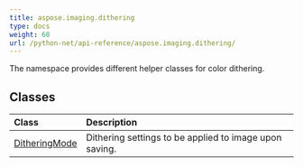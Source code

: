 ```yaml
---
title: aspose.imaging.dithering
type: docs
weight: 60
url: /python-net/api-reference/aspose.imaging.dithering/
---
```



The namespace provides different helper classes for color dithering.

## **Classes**
|**Class**|**Description**|
| :- | :- |
|[DitheringMode](/imaging/python-net/api-reference/aspose.imaging.dithering/ditheringmode/)|Dithering settings to be applied to image upon saving.|

